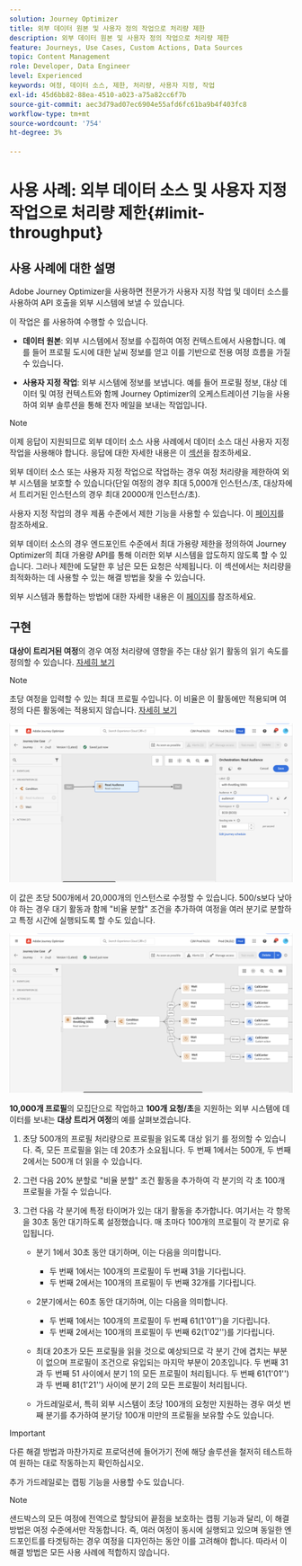 ```yaml
---
solution: Journey Optimizer
title: 외부 데이터 원본 및 사용자 정의 작업으로 처리량 제한
description: 외부 데이터 원본 및 사용자 정의 작업으로 처리량 제한
feature: Journeys, Use Cases, Custom Actions, Data Sources
topic: Content Management
role: Developer, Data Engineer
level: Experienced
keywords: 여정, 데이터 소스, 제한, 처리량, 사용자 지정, 작업
exl-id: 45d6bb82-88ea-4510-a023-a75a82cc6f7b
source-git-commit: aec3d79ad07ec6904e55afd6fc61ba9b4f403fc8
workflow-type: tm+mt
source-wordcount: '754'
ht-degree: 3%

---
```


# 사용 사례: 외부 데이터 소스 및 사용자 지정 작업으로 처리량 제한{#limit-throughput}

## 사용 사례에 대한 설명

Adobe Journey Optimizer을 사용하면 전문가가 사용자 지정 작업 및 데이터 소스를 사용하여 API 호출을 외부 시스템에 보낼 수 있습니다.

이 작업은 를 사용하여 수행할 수 있습니다.

* **데이터 원본**: 외부 시스템에서 정보를 수집하여 여정 컨텍스트에서 사용합니다. 예를 들어 프로필 도시에 대한 날씨 정보를 얻고 이를 기반으로 전용 여정 흐름을 가질 수 있습니다.

* **사용자 지정 작업**: 외부 시스템에 정보를 보냅니다. 예를 들어 프로필 정보, 대상 데이터 및 여정 컨텍스트와 함께 Journey Optimizer의 오케스트레이션 기능을 사용하여 외부 솔루션을 통해 전자 메일을 보내는 작업입니다.

>[!NOTE]
>
>이제 응답이 지원되므로 외부 데이터 소스 사용 사례에서 데이터 소스 대신 사용자 지정 작업을 사용해야 합니다. 응답에 대한 자세한 내용은 이 [섹션](../action/action-response.md)을 참조하세요.

외부 데이터 소스 또는 사용자 지정 작업으로 작업하는 경우 여정 처리량을 제한하여 외부 시스템을 보호할 수 있습니다(단일 여정의 경우 최대 5,000개 인스턴스/초, 대상자에서 트리거된 인스턴스의 경우 최대 20000개 인스턴스/초).

사용자 지정 작업의 경우 제품 수준에서 제한 기능을 사용할 수 있습니다. 이 [페이지](../configuration/external-systems.md#capping)를 참조하세요.

외부 데이터 소스의 경우 엔드포인트 수준에서 최대 가용량 제한을 정의하여 Journey Optimizer의 최대 가용량 API를 통해 이러한 외부 시스템을 압도하지 않도록 할 수 있습니다. 그러나 제한에 도달한 후 남은 모든 요청은 삭제됩니다. 이 섹션에서는 처리량을 최적화하는 데 사용할 수 있는 해결 방법을 찾을 수 있습니다.

외부 시스템과 통합하는 방법에 대한 자세한 내용은 이 [페이지](../configuration/external-systems.md)를 참조하세요.

## 구현

**대상이 트리거된 여정**&#x200B;의 경우 여정 처리량에 영향을 주는 대상 읽기 활동의 읽기 속도를 정의할 수 있습니다. [자세히 보기](../building-journeys/read-audience.md)

>[!NOTE]
>
> 초당 여정을 입력할 수 있는 최대 프로필 수입니다. 이 비율은 이 활동에만 적용되며 여정의 다른 활동에는 적용되지 않습니다. [자세히 보기](../building-journeys/read-audience.md)


![](assets/limit-throughput-1.png)

이 값은 초당 500개에서 20,000개의 인스턴스로 수정할 수 있습니다. 500/s보다 낮아야 하는 경우 대기 활동과 함께 &quot;비율 분할&quot; 조건을 추가하여 여정을 여러 분기로 분할하고 특정 시간에 실행되도록 할 수도 있습니다.

![](assets/limit-throughput-2.png)

**10,000개 프로필**&#x200B;의 모집단으로 작업하고 **100개 요청/초**&#x200B;을 지원하는 외부 시스템에 데이터를 보내는 **대상 트리거 여정**&#x200B;의 예를 살펴보겠습니다.

1. 초당 500개의 프로필 처리량으로 프로필을 읽도록 대상 읽기 를 정의할 수 있습니다. 즉, 모든 프로필을 읽는 데 20초가 소요됩니다. 두 번째 1에서는 500개, 두 번째 2에서는 500개 더 읽을 수 있습니다.

1. 그런 다음 20% 분할로 &quot;비율 분할&quot; 조건 활동을 추가하여 각 분기의 각 초 100개 프로필을 가질 수 있습니다.

1. 그런 다음 각 분기에 특정 타이머가 있는 대기 활동을 추가합니다. 여기서는 각 항목을 30초 동안 대기하도록 설정했습니다. 매 초마다 100개의 프로필이 각 분기로 유입됩니다.

   * 분기 1에서 30초 동안 대기하며, 이는 다음을 의미합니다.
      * 두 번째 1에서는 100개의 프로필이 두 번째 31을 기다립니다.
      * 두 번째 2에서는 100개의 프로필이 두 번째 32개를 기다립니다.

   * 2분기에서는 60초 동안 대기하며, 이는 다음을 의미합니다.
      * 두 번째 1에서는 100개의 프로필이 두 번째 61(1&#39;01&#39;&#39;)을 기다립니다.
      * 두 번째 2에서는 100개의 프로필이 두 번째 62(1&#39;02&#39;&#39;)를 기다립니다.

   * 최대 20초가 모든 프로필을 읽을 것으로 예상되므로 각 분기 간에 겹치는 부분이 없으며 프로필이 조건으로 유입되는 마지막 부분이 20초입니다. 두 번째 31과 두 번째 51 사이에서 분기 1의 모든 프로필이 처리됩니다. 두 번째 61(1&#39;01&#39;&#39;)과 두 번째 81(1&#39;21&#39;&#39;) 사이에 분기 2의 모든 프로필이 처리됩니다.

   * 가드레일로서, 특히 외부 시스템이 초당 100개의 요청만 지원하는 경우 여섯 번째 분기를 추가하여 분기당 100개 미만의 프로필을 보유할 수도 있습니다.

>[!IMPORTANT]
>
>다른 해결 방법과 마찬가지로 프로덕션에 들어가기 전에 해당 솔루션을 철저히 테스트하여 원하는 대로 작동하는지 확인하십시오.

추가 가드레일로는 캡핑 기능을 사용할 수도 있습니다.

>[!NOTE]
>
>샌드박스의 모든 여정에 전역으로 할당되어 끝점을 보호하는 캡핑 기능과 달리, 이 해결 방법은 여정 수준에서만 작동합니다. 즉, 여러 여정이 동시에 실행되고 있으며 동일한 엔드포인트를 타겟팅하는 경우 여정을 디자인하는 동안 이를 고려해야 합니다. 따라서 이 해결 방법은 모든 사용 사례에 적합하지 않습니다.
